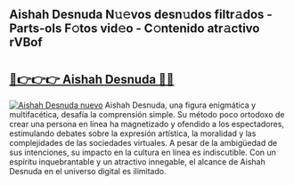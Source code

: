 ## Aishah Desnuda N𝚞𝚎vos desn𝚞dos filtr𝚊dos - Parts-ols F𝚘tos vid𝚎o - C𝚘ntenido atr𝚊ctivo rVBof

# <h2><a href="http://mb1wf5.tromn.icu/?c=Aishah+Desnuda">🔗👉👉👉 Aishah Desnuda 🔗🔗</a></h2>

[![Aishah Desnuda nuevo](https://i.imgur.com/pEAQMta.gif)](http://mb1wf5.tromn.icu/?c=Aishah+Desnuda)
Aishah Desnuda, una figura enigmática y multifacética, desafía la comprensión simple. Su método poco ortodoxo de crear una persona en línea ha magnetizado y ofendido a los espectadores, estimulando debates sobre la expresión artística, la moralidad y las complejidades de las sociedades virtuales. A pesar de la ambigüedad de sus intenciones, su impacto en la cultura en línea es indiscutible. Con un espíritu inquebrantable y un atractivo innegable, el alcance de Aishah Desnuda en el universo digital es ilimitado.
